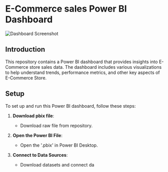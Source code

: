 # E-Commerce sales Power BI Dashboard
![Dashboard Screenshot](https://github.com/1505-Riya/ECommerceSales/blob/master/ecom.png)


## Introduction

This repository contains a Power BI dashboard that provides insights into E-Commerce store sales data. 
The dashboard includes various visualizations to help understand trends, performance metrics, and other key aspects of E-Commerce Store.

## Setup

To set up and run this Power BI dashboard, follow these steps:

1. **Download pbix file**:
    - Download raw file from repository.
      
2. **Open the Power BI File**:
    - Open the '.pbix' in Power BI Desktop.

3. **Connect to Data Sources**:
    - Download datasets and connect da
